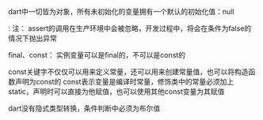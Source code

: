 dart中一切皆为对象，所有未初始化的变量拥有一个默认的初始化值：null

: 注： assert的调用在生产环境中会被忽略，开发过程中，将会在条件为false的情况下抛出异常

final、const：
实例变量可以是final的，不可以是const的

const关键字不仅仅可以用来定义常量，还可以用来创建常量值，也可以将构造函数声明为const的
const表示变量是编译时常量，修饰类中的常量必须加上static，声明时可以直接为他赋值，也可以使用其他const变量为其赋值

dart没有隐式类型转换，条件判断中必须为布尔值